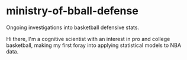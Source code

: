# ministry-of-bball-defense
Ongoing investigations into basketball defensive stats.

Hi there, I'm a cognitive scientist with an interest in pro and college basketball, making my first foray into applying statistical models to NBA data.
